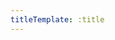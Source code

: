 ```yaml
---
titleTemplate: :title
---
```


<script setup>
import { data as posts } from '../.vitepress/theme/components/posts.data.mjs'
import TopPage from '../.vitepress/theme/components/TopPage.vue'

const tagSet = new Set() // タグを格納するためのセット

posts.forEach((data) => {
  // tags:がある場合は配列からセットに格納していく
  if (data.frontmatter && data.frontmatter.tags && Array.isArray(data.frontmatter.tags)) {
    data.frontmatter.tags.forEach((tag) => tagSet.add(tag))
  }
})
</script>

<style scoped>
.article-card-container {
  display: flex;
  flex-wrap: wrap;
  box-sizing: border-box;
  margin: 0 auto;
}

.article-card {
  width: calc(33.33% - 32px);
  border: 1px solid #ccc;
  border-radius: 8px;
  padding: 16px;
  margin: 16px;
  text-align: center;
  box-sizing: border-box;
  text-decoration: none;
  display: flex;
  flex-direction: column;
}

.thumbnail {
  max-width: 100%;
  height: auto;
  border-radius: 4px;
}

.title {
  margin: 0;
  padding: 0;
  margin-top: 8px;
  font-size: 16px;
  border: none;
}

/* メディアクエリを追加してスマホ用のスタイルを適用 */
@media (max-width: 767px) {
  .article-card-container {
    flex-direction: column;
    align-items: stretch;
  }

  .article-card {
    width: 90%;
  }
}
</style>


<div class="article-card-container">
<template v-for="post of posts">
    <a :href=post.url class="article-card">
      <img :src="post.frontmatter.image" alt="Article Thumbnail" class="thumbnail" />
      <h2 class="title">{{ post.frontmatter.title }}</h2>
    </a>
</template>
</div>